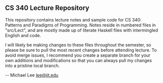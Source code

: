 CS 340 Lecture Repository
-------------------------

This repository contains lecture notes and sample code for CS 340: Patterns and
Paradigms of Programming. Notes reside in numbered files in "src/Lect", and are
mostly made up of literate Haskell files with intermingled English and code.

I will likely be making changes to these files throughout the semester, so
please be sure to pull the most recent changes before attending lecture. To
avoid merge issues, I recommend you create a separate branch for your own
additions and modifications so that you can always pull my changes into a
pristine local branch. 

-- Michael Lee <lee@iit.edu>
